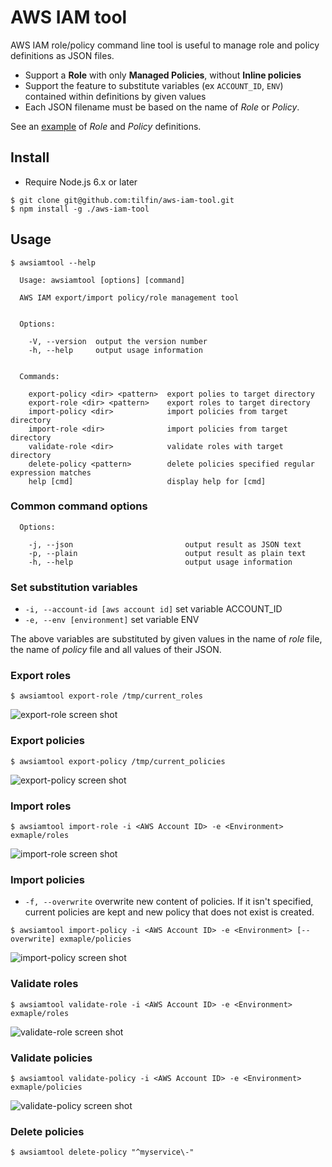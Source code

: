 # AWS IAM tool

AWS IAM role/policy command line tool is useful to manage role and policy definitions as JSON files.

* Support a **Role** with only **Managed Policies**, without **Inline policies**
* Support the feature to substitute variables (ex `ACCOUNT_ID`, `ENV`) contained within definitions by given values
* Each JSON filename must be based on the name of *Role* or *Policy*.

See an [example](example) of *Role* and *Policy* definitions.

## Install

* Require Node.js 6.x or later

```
$ git clone git@github.com:tilfin/aws-iam-tool.git
$ npm install -g ./aws-iam-tool
```

## Usage

```
$ awsiamtool --help

  Usage: awsiamtool [options] [command]

  AWS IAM export/import policy/role management tool


  Options:

    -V, --version  output the version number
    -h, --help     output usage information


  Commands:

    export-policy <dir> <pattern>  export polies to target directory
    export-role <dir> <pattern>    export roles to target directory
    import-policy <dir>            import policies from target directory
    import-role <dir>              import policies from target directory
    validate-role <dir>            validate roles with target directory
    delete-policy <pattern>        delete policies specified regular expression matches
    help [cmd]                     display help for [cmd]
```

### Common command options

```
  Options:

    -j, --json                         output result as JSON text
    -p, --plain                        output result as plain text
    -h, --help                         output usage information
```

### Set substitution variables

* `-i, --account-id [aws account id]`  set variable ACCOUNT_ID
* `-e, --env [environment]`            set variable ENV

The above variables are substituted by given values in the name of *role* file, the name of *policy* file and all values of their JSON.

### Export roles

```
$ awsiamtool export-role /tmp/current_roles
```

![export-role screen shot](https://raw.githubusercontent.com/wiki/tilfin/aws-iam-tool/images/ss_export-role.png)

### Export policies

```
$ awsiamtool export-policy /tmp/current_policies
```

![export-policy screen shot](https://raw.githubusercontent.com/wiki/tilfin/aws-iam-tool/images/ss_export-policy.png)

### Import roles


```
$ awsiamtool import-role -i <AWS Account ID> -e <Environment> exmaple/roles
```

![import-role screen shot](https://raw.githubusercontent.com/wiki/tilfin/aws-iam-tool/images/ss_import-role.png)

### Import policies

* `-f, --overwrite` overwrite new content of policies. If it isn't specified, current policies are kept and new policy that does not exist is created.

```
$ awsiamtool import-policy -i <AWS Account ID> -e <Environment> [--overwrite] exmaple/policies
```

![import-policy screen shot](https://raw.githubusercontent.com/wiki/tilfin/aws-iam-tool/images/ss_import-policy.png)

### Validate roles

```
$ awsiamtool validate-role -i <AWS Account ID> -e <Environment> exmaple/roles
```

![validate-role screen shot](https://raw.githubusercontent.com/wiki/tilfin/aws-iam-tool/images/ss_validate-role.png)

### Validate policies

```
$ awsiamtool validate-policy -i <AWS Account ID> -e <Environment> exmaple/policies
```

![validate-policy screen shot](https://raw.githubusercontent.com/wiki/tilfin/aws-iam-tool/images/ss_validate-policy.png)

### Delete policies

```
$ awsiamtool delete-policy "^myservice\-"
```
